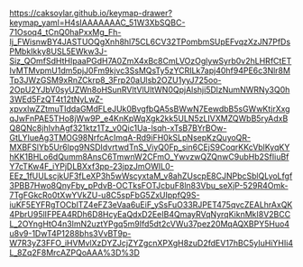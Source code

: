 https://caksoylar.github.io/keymap-drawer?keymap_yaml=H4sIAAAAAAAC_51W3XbSQBC-71Osoq4_tCnQ0haPxxMg_Fh-Ij_FWisnwBY4JASTUOQgXnh8hl75CL6CV32TPombmSUpEFvqzXzJN7PfDsPMbkIkky8USL5EWkw3J-Siz_QOmfSdHtHIpaaPGdH7A0ZmX4xBc8CmLVOzOglywSyrb0v2hLHRfCtETIvMTMvpmU1dm5pjJ0Fm9kjvc3SsMQsTy5zYCRILk7apj40hf94PE6c3Nlr8MTp3JWzGSM9xRnZCkrp8_3Frp20aUlsb2OZU1yyJ725oo-2OpU2YJbV0syUZWn8oHSunRVltVlUltWN0QpjAlshji5DlzNumNWRNy3Q0h3WEd5FzQT4t12tNyLwZ-xpvxlwZZtmuTIddaGMdFLeJUk0BvgfbQA5sBWwN7EewdbB5sGWwKtjrXxgqJwFnPAE5THo8jWw9P_e4KnKpWqXgk2kk5ULN5zLIVXMZQWbB5ryAdxBQ8QNc8jhIvhAgf321ktz1Tz_v0Qic1Ua-lsqh-xTsB7BYrBOw-GtLYIueAg3TMOG98NrfcAcImqA-Rd9iFH0kSLpNsepKzQuyoQR-MXBFSlYb5Ur6lpg9NSDIdvrtwdTnS_ViyQ0Fp_sin6CEjS9CoqrKKcVblKyqKYhKK1BHLo6dQumm8AnsC6TmwnW2CFmO_YwvzwQZQnwC9ubHb2SfIiuBfY7cTKw4F_iYPjDLBXxf3pp-23jpzJmOWIL0-EEz_1fUULscjkUF3fLeXP3h5wWscyxtaM_v8ahZUscpE8CJNPbcSblQLyoLfgf3PBB7Hwo8QnyFby_pPdvB-OCTksFOTJcbuF8ln83Vbu_seXjP-529R4Omk-7TgFGkcRo0tXwYVkZU-u8C5spFbG5ZxUIppfQ9S-iuKF5EYFRgTOCblTZ4eFZ3eVaa6uEiF_ySsFuO33RJPET475qvcZEALhrAxQK4PbrU95lIFPEA4RDh6D8HcyEaQdxD2EeIB4QmayRVqNyrqKiknMkI8V2BCCL_2OYngHtO4n3lmN2uztYPgq5m9Ifd5dt2cVWu37pez20MqAQXBPY5Huo4u8v9-1DwT4P1288bhs3VvBT9p-W7R3yZ3FFO_iHVMvlXzDYZJcjZYZgcnXPXgH8zuD2fdEV17hBC5yIuHiYHIi4L_8Zq2F8MrcAZPQoAAA%3D%3D